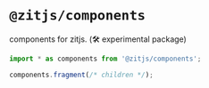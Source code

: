 # `@zitjs/components`

components for zitjs. (🛠️ experimental package)

```ts
import * as components from '@zitjs/components';

components.fragment(/* children */);
```
